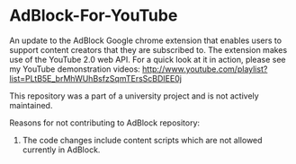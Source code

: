 # AdBlock-For-YouTube
An update to the AdBlock Google chrome extension that enables users to support content creators that they are subscribed to. The extension makes use of the YouTube 2.0 web API.  For a quick look at it in action, please see my YouTube demonstration videos:  http://www.youtube.com/playlist?list=PLtB5E_brMhWUhBsfzSqmTErsScBDIEE0j

This repository was a part of a university project and is not actively maintained.

Reasons for not contributing to AdBlock repository:

1. The code changes include content scripts which are not allowed currently in AdBlock.
